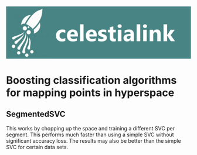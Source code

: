 ![celestialink](images/banner.png)

# Boosting classification algorithms for mapping points in hyperspace

## SegmentedSVC
This works by chopping up the space and training a different SVC per segment.  This performs much faster than using a simple SVC without significant accuracy loss.  The results may also be better than the simple SVC for certain data sets.
